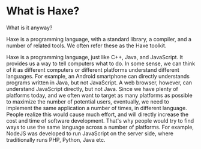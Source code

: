 # What is Haxe?

What is it anyway?

Haxe is a programming language, with a standard library, a compiler, and a number of related tools. We often refer these as the Haxe toolkit.

Haxe is a programming language, just like C++, Java, and JavaScript. It provides us a way to tell computers what to do. In some sense, we can think of it as different computers or different platforms understand different languages. For example, an Android smartphone can directly understands programs written in Java, but not JavaScript. A web browser, however, can understand JavaScript directly, but not Java. Since we have plenty of platforms today, and we often want to target as many platforms as possible to maximize the number of potential users, eventually, we need to implement the same application a number of times, in different language. People realize this would cause much effort, and will directly increase the cost and time of software development. That's why people would try to find ways to use the same language across a number of platforms. For example, NodeJS was developed to run JavaScript on the server side, where traditionally runs PHP, Python, Java etc.

